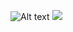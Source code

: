 ![Alt text](https://drive.google.com/file/d/1DiMjYVrKPBPIBEm88TVWFCPt__gbEfwb/view?usp=sharing)
<img src="https://drive.google.com/file/d/1DiMjYVrKPBPIBEm88TVWFCPt__gbEfwb/view?usp=sharing">